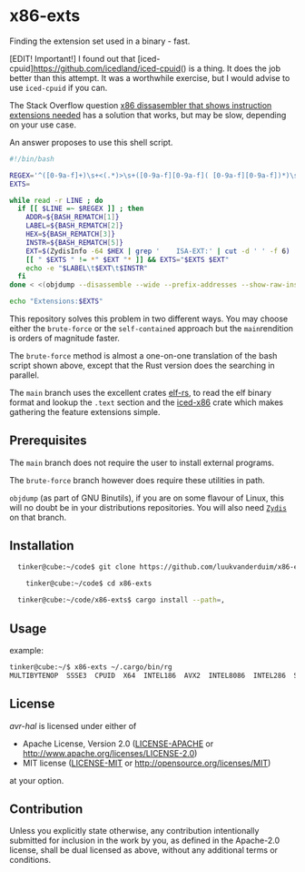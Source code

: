 # x86-exts

Finding the extension set used in a binary - fast.

[EDIT! Important!] I found out that [iced-cpuid]<https://github.com/icedland/iced-cpuid>() is a thing. It does the job better than this attempt. It was a worthwhile exercise, but I would advise to use `iced-cpuid` if you can.

The Stack Overflow question [x86 dissasembler that shows instruction extensions needed](https://stackoverflow.com/questions/59545299/x86-dissasembler-that-shows-instruction-extensions-needed) has a solution that works, but may be slow, depending on your use case.

An answer proposes to use this shell script.

```Bash
#!/bin/bash

REGEX='^([0-9a-f]+)\s+<(.*)>\s+([0-9a-f][0-9a-f]( [0-9a-f][0-9a-f])*)\s+(.*?)$'
EXTS=

while read -r LINE ; do
  if [[ $LINE =~ $REGEX ]] ; then
    ADDR=${BASH_REMATCH[1]}
    LABEL=${BASH_REMATCH[2]}
    HEX=${BASH_REMATCH[3]}
    INSTR=${BASH_REMATCH[5]}
    EXT=$(ZydisInfo -64 $HEX | grep '    ISA-EXT:' | cut -d ' ' -f 6)
    [[ " $EXTS " != *" $EXT "* ]] && EXTS="$EXTS $EXT"
    echo -e "$LABEL\t$EXT\t$INSTR"
  fi
done < <(objdump --disassemble --wide --prefix-addresses --show-raw-insn "$1")

echo "Extensions:$EXTS"
```

This repository solves this problem in two different ways. You may choose either the `brute-force` or the  `self-contained`  approach but the `main`rendition is orders of magnitude faster.

The `brute-force` method is almost a one-on-one translation of the bash script shown above, except that the Rust version does the searching in parallel.

The `main` branch uses the excellent crates [elf-rs](https://github.com/vincenthouyi/elf_rs), to read the elf binary format and lookup  the `.text` section and the [iced-x86](https://github.com/icedland/iced) crate which makes gathering the feature extensions simple.

## Prerequisites

The `main` branch does not require the user to install external programs.

The `brute-force` branch however does require these utilities in path.

`objdump` (as part of GNU Binutils), if you are on some flavour of Linux, this will no doubt be in your distributions  repositories.
You will also need [`Zydis`](https://github.com/zyantific/zydis) on that branch.

## Installation

```Bash
  tinker@cube:~/code$ git clone https://github.com/luukvanderduim/x86-exts.git

    tinker@cube:~/code$ cd x86-exts
    
  tinker@cube:~/code/x86-exts$ cargo install --path=,
```

## Usage

example:

```Bash
tinker@cube:~/$ x86-exts ~/.cargo/bin/rg 
MULTIBYTENOP  SSSE3  CPUID  X64  INTEL186  AVX2  INTEL8086  INTEL286  SSE  INTEL486  PAUSE  SSE2  XSAVE  CET_IBT  INTEL386  CMOV  AVX  
```

## License

*avr-hal* is licensed under either of

* Apache License, Version 2.0 ([LICENSE-APACHE](LICENSE-APACHE) or <http://www.apache.org/licenses/LICENSE-2.0>)
* MIT license ([LICENSE-MIT](LICENSE-MIT) or <http://opensource.org/licenses/MIT>)

at your option.

## Contribution

Unless you explicitly state otherwise, any contribution intentionally submitted for inclusion in the work by you, as defined in the Apache-2.0 license, shall be dual licensed as above, without any additional terms or conditions.
